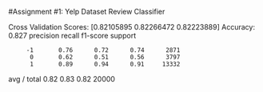 #Assignment #1: Yelp Dataset Review Classifier

Cross Validation Scores:  [0.82105895 0.82266472 0.82223889] 
Accuracy: 0.827
             precision    recall  f1-score   support

         -1       0.76      0.72      0.74      2871
          0       0.62      0.51      0.56      3797
          1       0.89      0.94      0.91     13332

avg / total       0.82      0.83      0.82     20000

